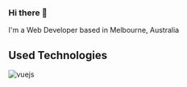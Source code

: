 ### Hi there 👋
I'm a Web Developer based in Melbourne, Australia

## Used Technologies
<img align="left" alt="vuejs" src="https://img.shields.io/static/v1?label=Vue.js&message=used&color=green&style=for-the-badge&logo=vue.js&logoColor=%2361DAFB" />
<!--
**GionDesign/GionDesign** is a ✨ _special_ ✨ repository because its `README.md` (this file) appears on your GitHub profile.

Here are some ideas to get you started:

- 🔭 I’m currently working on ...
- 🌱 I’m currently learning ...
- 👯 I’m looking to collaborate on ...
- 🤔 I’m looking for help with ...
- 💬 Ask me about ...
- 📫 How to reach me: ...
- 😄 Pronouns: ...
- ⚡ Fun fact: ...
-->

